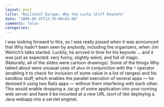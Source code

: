 ```yaml
---
layout: post
title: "RailsConf Europe: Why the Lucky Stiff Keynote"
date: "2006-09-15T12:35:00+01:00"
comments: false
categories: 
---
```


<p>I was looking forward to this, so I was really pissed when it was announced that Why hadn&#8217;t been seen by anybody, including the organizers, when Jim Weirich&#8217;s talks started. Luckily, he arrived in time for his keynote &#8230; and it was just as expected: very funny, slightly weird, and full of magic. (Naturally, all of the slides were cartoon drawings). Some of the things Why talked about were unusual uses of <code>when</code> in conjunction with the <code>*</code> operator (enabling it to check for inclusion of some value in a list of ranges) and his sandbox stuff, which enables the parallel execution of several apps &#8212; he demoed it using two Rails apps &#8212; without them interfering with each other. This would enable dropping a .tar.gz of some application into your running web server and have it be mounted at a new URL (sort of like deploying a Java webapp into a servlet engine).</p>


